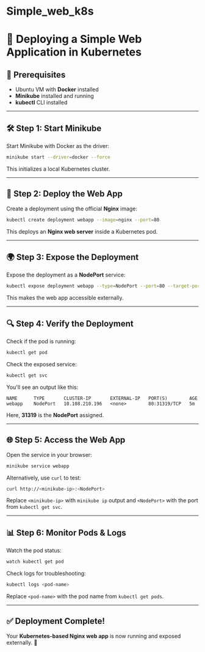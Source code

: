 # Simple_web_k8s
# 🚀 Deploying a Simple Web Application in Kubernetes

## 📌 Prerequisites
- Ubuntu VM with **Docker** installed
- **Minikube** installed and running
- **kubectl** CLI installed

---

## 🛠️ Step 1: Start Minikube
Start Minikube with Docker as the driver:
```bash
minikube start --driver=docker --force
```
This initializes a local Kubernetes cluster.

---

## 🚀 Step 2: Deploy the Web App
Create a deployment using the official **Nginx** image:
```bash
kubectl create deployment webapp --image=nginx --port=80
```
This deploys an **Nginx web server** inside a Kubernetes pod.

---

## 🌍 Step 3: Expose the Deployment
Expose the deployment as a **NodePort** service:
```bash
kubectl expose deployment webapp --type=NodePort --port=80 --target-port=80
```
This makes the web app accessible externally.

---

## 🔍 Step 4: Verify the Deployment
Check if the pod is running:
```bash
kubectl get pod
```
Check the exposed service:
```bash
kubectl get svc
```
You'll see an output like this:
```
NAME      TYPE       CLUSTER-IP       EXTERNAL-IP   PORT(S)        AGE
webapp    NodePort   10.108.210.196   <none>        80:31319/TCP   5m
```
Here, **31319** is the **NodePort** assigned.

---

## 🌐 Step 5: Access the Web App
Open the service in your browser:
```bash
minikube service webapp
```
Alternatively, use `curl` to test:
```bash
curl http://<minikube-ip>:<NodePort>
```
Replace `<minikube-ip>` with `minikube ip` output and `<NodePort>` with the port from `kubectl get svc`.

---

## 📊 Step 6: Monitor Pods & Logs
Watch the pod status:
```bash
watch kubectl get pod
```
Check logs for troubleshooting:
```bash
kubectl logs <pod-name>
```
Replace `<pod-name>` with the pod name from `kubectl get pods`.

---

## ✅ Deployment Complete!
Your **Kubernetes-based Nginx web app** is now running and exposed externally. 🎉
